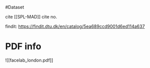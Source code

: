 #Dataset

cite [[SPL-MAD]] cite no. 

findit: https://findit.dtu.dk/en/catalog/5ea689ccd9001d6ed114a637

# PDF info
![[facelab_london.pdf]]